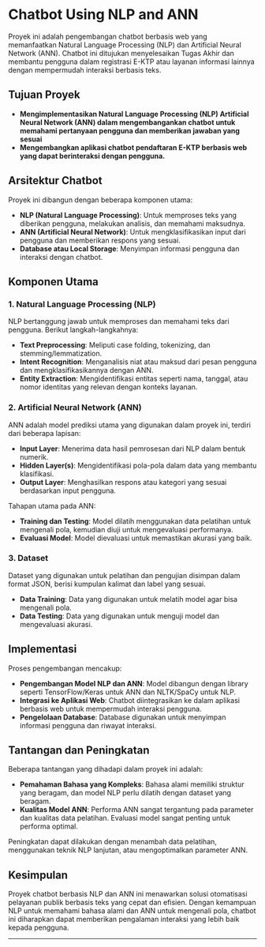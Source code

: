 # Chatbot Using NLP and ANN

Proyek ini adalah pengembangan chatbot berbasis web yang memanfaatkan Natural Language Processing (NLP) dan Artificial Neural Network (ANN). Chatbot ini ditujukan menyelesaikan Tugas Akhir dan membantu pengguna dalam registrasi E-KTP atau layanan informasi lainnya dengan mempermudah interaksi berbasis teks.

## Tujuan Proyek
- **Mengimplementasikan Natural Language Processing (NLP) Artificial Neural Network (ANN) dalam mengembangankan chatbot untuk memahami pertanyaan pengguna dan memberikan jawaban yang sesuai**
- **Mengembangkan aplikasi chatbot pendaftaran E-KTP berbasis web yang dapat berinteraksi dengan pengguna.**

## Arsitektur Chatbot
Proyek ini dibangun dengan beberapa komponen utama:
- **NLP (Natural Language Processing)**: Untuk memproses teks yang diberikan pengguna, melakukan analisis, dan memahami maksudnya.
- **ANN (Artificial Neural Network)**: Untuk mengklasifikasikan input dari pengguna dan memberikan respons yang sesuai.
- **Database atau Local Storage**: Menyimpan informasi pengguna dan interaksi dengan chatbot.

## Komponen Utama
### 1. Natural Language Processing (NLP)
NLP bertanggung jawab untuk memproses dan memahami teks dari pengguna. Berikut langkah-langkahnya:
   - **Text Preprocessing**: Meliputi case folding, tokenizing, dan stemming/lemmatization.
   - **Intent Recognition**: Menganalisis niat atau maksud dari pesan pengguna dan mengklasifikasikannya dengan ANN.
   - **Entity Extraction**: Mengidentifikasi entitas seperti nama, tanggal, atau nomor identitas yang relevan dengan konteks layanan.

### 2. Artificial Neural Network (ANN)
ANN adalah model prediksi utama yang digunakan dalam proyek ini, terdiri dari beberapa lapisan:
   - **Input Layer**: Menerima data hasil pemrosesan dari NLP dalam bentuk numerik.
   - **Hidden Layer(s)**: Mengidentifikasi pola-pola dalam data yang membantu klasifikasi.
   - **Output Layer**: Menghasilkan respons atau kategori yang sesuai berdasarkan input pengguna.

Tahapan utama pada ANN:
   - **Training dan Testing**: Model dilatih menggunakan data pelatihan untuk mengenali pola, kemudian diuji untuk mengevaluasi performanya.
   - **Evaluasi Model**: Model dievaluasi untuk memastikan akurasi yang baik.

### 3. Dataset
Dataset yang digunakan untuk pelatihan dan pengujian disimpan dalam format JSON, berisi kumpulan kalimat dan label yang sesuai.

   - **Data Training**: Data yang digunakan untuk melatih model agar bisa mengenali pola.
   - **Data Testing**: Data yang digunakan untuk menguji model dan mengevaluasi akurasi.

## Implementasi
Proses pengembangan mencakup:
   - **Pengembangan Model NLP dan ANN**: Model dibangun dengan library seperti TensorFlow/Keras untuk ANN dan NLTK/SpaCy untuk NLP.
   - **Integrasi ke Aplikasi Web**: Chatbot diintegrasikan ke dalam aplikasi berbasis web untuk mempermudah interaksi pengguna.
   - **Pengelolaan Database**: Database digunakan untuk menyimpan informasi pengguna dan riwayat interaksi.

## Tantangan dan Peningkatan
Beberapa tantangan yang dihadapi dalam proyek ini adalah:
   - **Pemahaman Bahasa yang Kompleks**: Bahasa alami memiliki struktur yang beragam, dan model NLP perlu dilatih dengan dataset yang beragam.
   - **Kualitas Model ANN**: Performa ANN sangat tergantung pada parameter dan kualitas data pelatihan. Evaluasi model sangat penting untuk performa optimal.

Peningkatan dapat dilakukan dengan menambah data pelatihan, menggunakan teknik NLP lanjutan, atau mengoptimalkan parameter ANN.

## Kesimpulan
Proyek chatbot berbasis NLP dan ANN ini menawarkan solusi otomatisasi pelayanan publik berbasis teks yang cepat dan efisien. Dengan kemampuan NLP untuk memahami bahasa alami dan ANN untuk mengenali pola, chatbot ini diharapkan dapat memberikan pengalaman interaksi yang lebih baik kepada pengguna.

---
